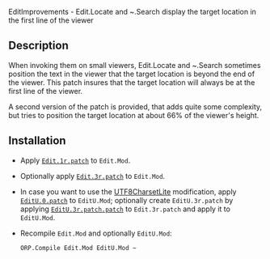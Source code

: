 EditImprovements - Edit.Locate and ~.Search display the target location in the first line of the viewer

Description
-----------

When invoking them on small viewers, Edit.Locate and ~.Search sometimes position the text in the viewer that the target location is beyond the end of the viewer.
This patch insures that the target location will always be at the first line of the viewer.

A second version of the patch is provided, that adds quite some complexity, but tries to position the target location at about 66% of the viewer's height.

Installation
------------

- Apply [`Edit.1r.patch`](Edit.1r.patch) to `Edit.Mod`.

- Optionally apply [`Edit.3r.patch`](Edit.3r.patch) to `Edit.Mod`.

- In case you want to use the [UTF8CharsetLite](../UTF8CharsetLite/README.md) modification, apply [`EditU.0.patch`](EditU.0.patch) to `EditU.Mod`;
  optionally create `EditU.3r.patch` by applying [`EditU.3r.patch.patch`](EditU.3r.patch.patch) to `Edit.3r.patch` and apply it to `EditU.Mod`.

- Recompile `Edit.Mod` and optionally `EditU.Mod`:

      ORP.Compile Edit.Mod EditU.Mod ~